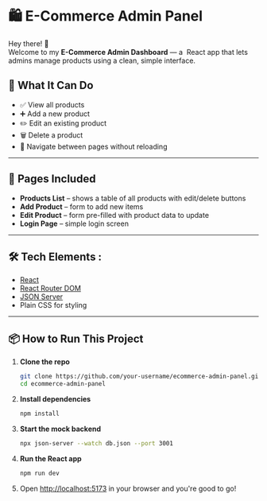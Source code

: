 # 🛍️ E-Commerce Admin Panel 

Hey there! 👋\
Welcome to my **E-Commerce Admin Dashboard** — a  React app that lets admins manage products using a clean, simple interface.

&#x20;

## 🚀 What It Can Do

- ✅ View all products 
- ➕ Add a new product
- ✏️ Edit an existing product
- 🗑️ Delete a product
- 🔁 Navigate between pages without reloading 

---

## 📁 Pages Included

- **Products List** – shows a table of all products with edit/delete buttons
- **Add Product** – form to add new items
- **Edit Product** – form pre-filled with product data to update
- **Login Page** – simple login screen 

---

## 🛠 Tech Elements :

- [React](https://reactjs.org/)
- [React Router DOM](https://reactrouter.com/)
- [JSON Server](https://github.com/typicode/json-server) 
- Plain CSS for styling 

---

## 📦 How to Run This Project

1. **Clone the repo**

   ```bash
   git clone https://github.com/your-username/ecommerce-admin-panel.git
   cd ecommerce-admin-panel
   ```

2. **Install dependencies**

   ```bash
   npm install
   ```

3. **Start the mock backend**

   ```bash
   npx json-server --watch db.json --port 3001
   ```

4. **Run the React app**

   ```bash
   npm run dev
   ```

5. Open [http://localhost:5173](http://localhost:5173) in your browser and you're good to go!
